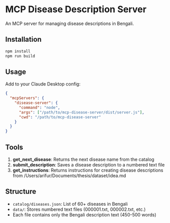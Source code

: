 # MCP Disease Description Server

An MCP server for managing disease descriptions in Bengali.

## Installation

```bash
npm install
npm run build
```

## Usage

Add to your Claude Desktop config:

```json
{
  "mcpServers": {
    "disease-server": {
      "command": "node",
      "args": ["/path/to/mcp-disease-server/dist/server.js"],
      "cwd": "/path/to/mcp-disease-server"
    }
  }
}
```

## Tools

1. **get_next_disease**: Returns the next disease name from the catalog
2. **submit_description**: Saves a disease description to a numbered text file
3. **get_instructions**: Returns instructions for creating disease descriptions from /Users/arifur/Documents/thesis/dataset/idea.md

## Structure

- `catalog/diseases.json`: List of 60+ diseases in Bengali
- `data/`: Stores numbered text files (000001.txt, 000002.txt, etc.)
- Each file contains only the Bengali description text (450-500 words)